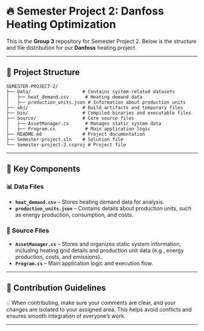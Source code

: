 # 🔥 Semester Project 2: **Danfoss** Heating Optimization  

This is the **Group 3** repository for Semester Project 2. Below is the structure and file distribution for our **Danfoss** heating project.  

---

## 📁 **Project Structure**  
```plaintext
SEMESTER-PROJECT-2/
├── Data/                   # Contains system-related datasets
│   ├── heat_demand.csv      # Heating demand data
│   ├── production_units.json # Information about production units
├── obj/                    # Build artifacts and temporary files
├── bin/                    # Compiled binaries and executable files
├── Source/                 # Core source files
│   ├── AssetManager.cs      # Manages static system data
│   ├── Program.cs           # Main application logic
├── README.md               # Project documentation
├── Semester-project.sln    # Solution file
└── Semester-project-2.csproj # Project file
```

---

## 📜 **Key Components**  

### **📊 Data Files**  
- **`heat_demand.csv`** – Stores heating demand data for analysis.  
- **`production_units.json`** – Contains details about production units, such as energy production, consumption, and costs.  

### **🔧 Source Files**  
- **`AssetManager.cs`** – Stores and organizes static system information, including heating grid details and production unit data (e.g., energy production, costs, and emissions).  
- **`Program.cs`** – Main application logic and execution flow.  

---

## 🚀 **Contribution Guidelines**  
💡 When contributing, make sure your comments are clear, and your changes are isolated to your assigned area. This helps avoid conflicts and ensures smooth integration of everyone’s work.  

---

